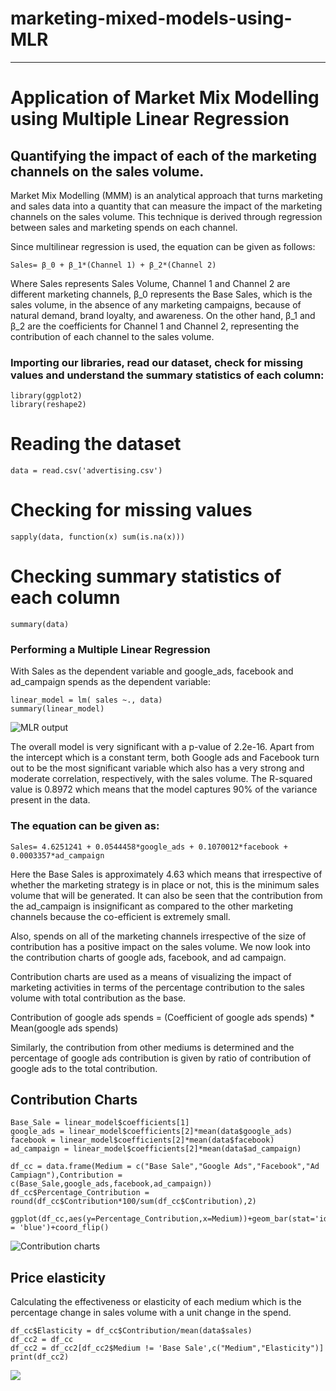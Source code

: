 # marketing-mixed-models-using-MLR
---
# Application of Market Mix Modelling using Multiple Linear Regression
## Quantifying the impact of each of the marketing channels on the sales volume.
Market Mix Modelling (MMM) is an analytical approach that turns marketing and sales data into a quantity that can measure the impact of the marketing channels on the sales volume. This technique is derived through regression between sales and marketing spends on each channel.

Since multilinear regression is used, the equation can be given as follows:

```Sales= β_0 + β_1*(Channel 1) + β_2*(Channel 2)```

Where Sales represents Sales Volume, Channel 1 and Channel 2 are different marketing channels, β_0 represents the Base Sales, which is the sales volume, in the absence of any marketing campaigns, because of natural demand, brand loyalty, and awareness. On the other hand, β_1 and β_2 are the coefficients for Channel 1 and Channel 2, representing the contribution of each channel to the sales volume.

### Importing our libraries, read our dataset, check for missing values and understand the summary statistics of each column:
```
library(ggplot2)
library(reshape2)
```
# Reading the dataset 
```data = read.csv('advertising.csv')```
# Checking for missing values
```sapply(data, function(x) sum(is.na(x)))```
# Checking summary statistics of each column
```summary(data)```
### Performing a Multiple Linear Regression 
With Sales as the dependent variable and google_ads, facebook and ad_campaign spends as the dependent variable:
```
linear_model = lm( sales ~., data)
summary(linear_model)
```
![MLR output](https://github.com/Gichere/marketing-mixed-models-using-MLR/blob/main/mlr.png)

The overall model is very significant with a p-value of 2.2e-16. Apart from the intercept which is a constant term, both Google ads and Facebook turn out to be the most significant variable which also has a very strong and moderate correlation, respectively, with the sales volume. The R-squared value is 0.8972 which means that the model captures 90% of the variance present in the data.

### The equation can be given as:
```Sales= 4.6251241 + 0.0544458*google_ads + 0.1070012*facebook + 0.0003357*ad_campaign```

Here the Base Sales is approximately 4.63 which means that irrespective of whether the marketing strategy is in place or not, this is the minimum sales volume that will be generated. It can also be seen that the contribution from the ad_campaign is insignificant as compared to the other marketing channels because the co-efficient is extremely small.

Also, spends on all of the marketing channels irrespective of the size of contribution has a positive impact on the sales volume. We now look into the contribution charts of google ads, facebook, and ad campaign.

Contribution charts are used as a means of visualizing the impact of marketing activities in terms of the percentage contribution to the sales volume with total contribution as the base.

Contribution of google ads spends = (Coefficient of google ads spends) * Mean(google ads spends)

Similarly, the contribution from other mediums is determined and the percentage of google ads contribution is given by ratio of contribution of google ads to the total contribution.

## Contribution Charts
```
Base_Sale = linear_model$coefficients[1]
google_ads = linear_model$coefficients[2]*mean(data$google_ads)
facebook = linear_model$coefficients[2]*mean(data$facebook)
ad_campaign = linear_model$coefficients[2]*mean(data$ad_campaign)

df_cc = data.frame(Medium = c("Base Sale","Google Ads","Facebook","Ad Campiagn"),Contribution = c(Base_Sale,google_ads,facebook,ad_campaign))
df_cc$Percentage_Contribution = round(df_cc$Contribution*100/sum(df_cc$Contribution),2)

ggplot(df_cc,aes(y=Percentage_Contribution,x=Medium))+geom_bar(stat='identity',fill = 'blue')+coord_flip()
```
![Contribution charts](https://github.com/Gichere/marketing-mixed-models-using-MLR/blob/main/mmm.png)
## Price elasticity
Calculating the effectiveness or elasticity of each medium which is the percentage change in sales volume with a unit change in the spend.
 ```
df_cc$Elasticity = df_cc$Contribution/mean(data$sales)
df_cc2 = df_cc
df_cc2 = df_cc2[df_cc2$Medium != 'Base Sale',c("Medium","Elasticity")]
print(df_cc2)
```
![](https://github.com/Gichere/marketing-mixed-models-using-MLR/blob/main/last.png)
